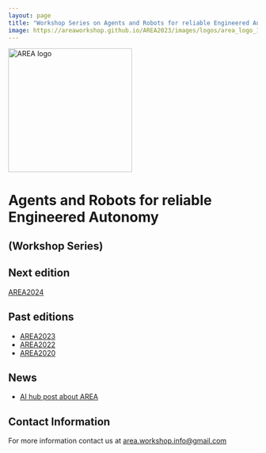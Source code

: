 ```yaml
---
layout: page
title: "Workshop Series on Agents and Robots for reliable Engineered Autonomy"
image: https://areaworkshop.github.io/AREA2023/images/logos/area_logo_1.png
---
```



<img src="https://areaworkshop.github.io/AREA2023/images/logos/area_logo_1.png" style="width:250px" class="center" alt="AREA logo"/>


# Agents and Robots for reliable Engineered Autonomy
## (Workshop Series) 



## Next edition

<a href="https://areaworkshop.github.io/AREA2024/">AREA2024</a>

## Past editions

<ul>
<li><a href="https://areaworkshop.github.io/AREA2023/">AREA2023</a></li>  
<li><a href="https://areaworkshop.github.io/AREA2022/">AREA2022</a></li>
<li><a href="https://area2020.github.io/">AREA2020</a></li>
</ul>

## News
<ul>
<li><a href="https://aihub.org/2022/10/04/what-happens-when-we-mix-multi-agent-systems-robotics-software-engineering-and-verification-and-validation/" target="_blank">AI hub post about AREA</a></li>
</ul>


## Contact Information

For more information contact us at <a href="mailto:area.workshop.info@gmail.com">area.workshop.info@gmail.com</a>

<br />&nbsp;


